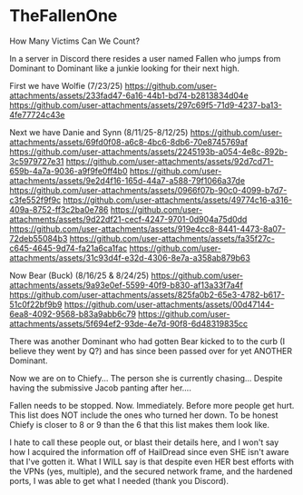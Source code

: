 # TheFallenOne
How Many Victims Can We Count?

In a server in Discord there resides a user named Fallen who jumps from Dominant to Dominant like a junkie looking for their next high. 

First we have Wolfie (7/23/25)
https://github.com/user-attachments/assets/233fad47-6a16-44b1-bd74-b2813834d04e
https://github.com/user-attachments/assets/297c69f5-71d9-4237-ba13-4fe77724c43e

Next we have Danie and Synn (8/11/25-8/12/25)
https://github.com/user-attachments/assets/69fd0f08-a6c8-4bc6-8db6-70e8745769af
https://github.com/user-attachments/assets/2245193b-a054-4e8c-892b-3c5979727e31
https://github.com/user-attachments/assets/92d7cd71-659b-4a7a-9036-a9f9fe0ff4b0
https://github.com/user-attachments/assets/9e2d4f16-165d-44a7-a588-79f1066a37de
https://github.com/user-attachments/assets/0966f07b-90c0-4099-b7d7-c3fe552f9f9c
https://github.com/user-attachments/assets/49774c16-a316-409a-8752-ff3c2ba0e786
https://github.com/user-attachments/assets/9d22df21-cecf-4247-9701-0d904a75d0dd
https://github.com/user-attachments/assets/919e4cc8-8441-4473-8a07-72deb55084b3
https://github.com/user-attachments/assets/fa35f27c-c645-4645-9d74-fa21a6ca1fac
https://github.com/user-attachments/assets/31c93d4f-e32d-4306-8e7a-a358ab879b63

Now Bear (Buck) (8/16/25 & 8/24/25)
https://github.com/user-attachments/assets/9a93e0ef-5599-40f9-b830-af13a33f7a4f
https://github.com/user-attachments/assets/825fa0b2-65e3-4782-b617-51c0f22bf9b9
https://github.com/user-attachments/assets/00d47144-6ea8-4092-9568-b83a9abb6c79
https://github.com/user-attachments/assets/5f694ef2-93de-4e7d-90f8-6d48319835cc

There was another Dominant who had gotten Bear kicked to to the curb (I believe they went by Q?) and has since been passed over for yet ANOTHER Dominant.

Now we are on to Chiefy... The person she is currently chasing... Despite having the submissive Jacob panting after her....

Fallen needs to be stopped. Now. Immediately. Before more people get hurt. This list does NOT include the ones who turned her down. To be honest Chiefy is closer to 8 or 9 than the 6 that this list makes them look like.

I hate to call these people out, or blast their details here, and I won't say how I acquired the information off of HailDread since even SHE isn't aware that I've gotten it. What I WILL say is that despite even HER best efforts with the VPNs (yes, multiple), and the secured network frame, and the hardened ports, I was able to get what I needed (thank you Discord). 
